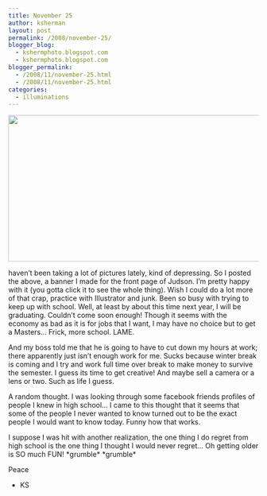 ```yaml
---
title: November 25
author: ksherman
layout: post
permalink: /2008/november-25/
blogger_blog:
  - kshermphoto.blogspot.com
  - kshermphoto.blogspot.com
blogger_permalink:
  - /2008/11/november-25.html
  - /2008/11/november-25.html
categories:
  - illuminations
---
```

<a onblur="try {parent.deselectBloggerImageGracefully();} catch(e) {}" href="http://www.judsonu.edu/uploadedImages/__Judson_Public/Home_Master/Home_Banners/JudsonLive-01%282%29.png"><img style="cursor: pointer; width: 640px; height: 295px;" src="http://www.judsonu.edu/uploadedImages/__Judson_Public/Home_Master/Home_Banners/JudsonLive-01%282%29.png" alt="" border="0" /></a>

haven&#8217;t been taking a lot of pictures lately, kind of depressing. So I posted the above, a banner I made for the front page of Judson. I&#8217;m pretty happy with it (you gotta click it to see the whole thing). Wish I could do a lot more of that crap, practice with Illustrator and junk. Been so busy with trying to keep up with school. Well, at least by about this time next year, I will be graduating. Couldn&#8217;t come soon enough! Though it seems with the economy as bad as it is for jobs that I want, I may have no choice but to get a Masters&#8230; Frick, more school. LAME.

And my boss told me that he is going to have to cut down my hours at work; there apparently just isn&#8217;t enough work for me. Sucks because winter break is coming and I try and work full time over break to make money to survive the semester. I guess its time to get creative! And maybe sell a camera or a lens or two. Such as life I guess.

A random thought. I was looking through some facebook friends profiles of people I knew in high school&#8230; I came to this thought that it seems that some of the people I never wanted to know turned out to be the exact people I would want to know today. Funny how that works.

I suppose I was hit with another realization, the one thing I do regret from high school is the one thing I thought I would never regret&#8230; Oh getting older is SO much FUN! \*grumble\* \*grumble\*

Peace  
- KS